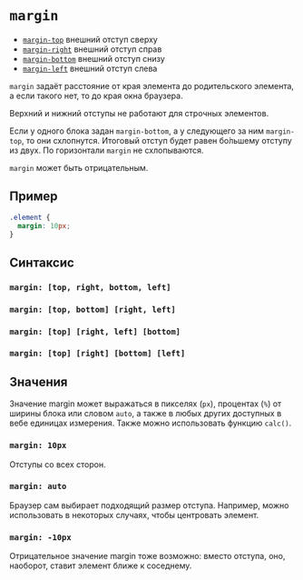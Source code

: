 # `margin`

- [`margin-top`](./margin-top.md) внешний отступ сверху
- [`margin-right`](./margin-right.md) внешний отступ справ
- [`margin-bottom`](./margin-bottom.md) внешний отступ снизу
- [`margin-left`](./margin-left.md) внешний отступ слева

`margin` задаёт расстояние от края элемента до родительского элемента, а если такого нет, то до края окна браузера.

Верхний и нижний отступы не работают для строчных элементов.

Если у одного блока задан `margin-bottom`, а у следующего за ним `margin-top`, то они схлопнутся. Итоговый отступ будет равен бо́льшему отступу из двух. По горизонтали `margin` не схлопываются.

`margin` может быть отрицательным.

## Пример

```css
.element {
  margin: 10px;
}
```

## Синтаксис

### `margin: [top, right, bottom, left]`

### `margin: [top, bottom] [right, left]`

### `margin: [top] [right, left] [bottom]`

### `margin: [top] [right] [bottom] [left]`

## Значения

Значение margin может выражаться в пикселях (`px`), процентах (`%`) от ширины блока или словом `auto`, а также в любых других доступных в вебе единицах измерения. Также можно использовать функцию `calc()`.

### `margin: 10px`

Отступы со всех сторон.

### `margin: auto`

Браузер сам выбирает подходящий размер отступа. Например, можно использовать в некоторых случаях, чтобы центровать элемент.

### `margin: -10px`

Отрицательное значение margin тоже возможно: вместо отступа, оно, наоборот, ставит элемент ближе к соседнему.
